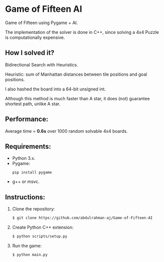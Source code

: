 # Game of Fifteen AI
Game of Fifteen using Pygame + AI.

The implementation of the solver is done in C++, since solving a 4x4 Puzzle is computationally expensive.

## How I solved it?
Bidirectional Search with Heuristics.

Heuristic: sum of Manhattan distances between tile positions and goal positions.

I also hashed the board into a 64-bit unsigned int.

Although this method is much faster than A star, it does (not) guarantee shortest path, unlike A star.

## Performance:
Average time = <b>0.6s</b> over 1000 random solvable 4x4 boards.

## Requirements:
- Python 3.x.
- Pygame: 
    ```
    pip install pygame
    ```
- g++ or msvc.

## Instructions:
1. Clone the repository:
    ```bash
    $ git clone https://github.com/abdulrahman-aj/Game-of-Fifteen-AI
    ``` 
2. Create Python C++ extension: 
    ```bash
    $ python scripts/setup.py
    ```
3. Run the game:
    ```bash
    $ python main.py
    ```
